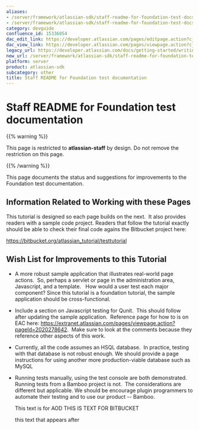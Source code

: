 ```yaml
---
aliases:
- /server/framework/atlassian-sdk/staff-readme-for-foundation-test-docs-15336054.html
- /server/framework/atlassian-sdk/staff-readme-for-foundation-test-docs-15336054.md
category: devguide
confluence_id: 15336054
dac_edit_link: https://developer.atlassian.com/pages/editpage.action?cjm=wozere&pageId=15336054
dac_view_link: https://developer.atlassian.com/pages/viewpage.action?cjm=wozere&pageId=15336054
legacy_url: https://developer.atlassian.com/docs/getting-started/writing-and-running-plugin-tests/staff-readme-for-foundation-test-docs
new_url: /server/framework/atlassian-sdk/staff-readme-for-foundation-test-documentation
platform: server
product: atlassian-sdk
subcategory: other
title: Staff README for Foundation test documentation
---
```

# Staff README for Foundation test documentation

{{% warning %}}

This page is restricted to **atlassian-staff** by design. Do not remove the restriction on this page.

{{% /warning %}}

This page documents the status and suggestions for improvements to the Foundation test documentation.

## Information Related to Working with these Pages

This tutorial is designed so each page builds on the next.  It also provides readers with a sample code project. Readers that follow the tutorial exactly should be able to check their final code agains the Bitbucket project here:

<a href="https://bitbucket.org/atlassian_tutorial/testtutorial" class="uri external-link">https://bitbucket.org/atlassian_tutorial/testtutorial</a>

## Wish List for Improvements to this Tutorial

-   A more robust sample application that illustrates real-world page actions.  So, perhaps a servlet or page in the administration area, Javascript, and a template.   How would a user test each major component? Since this tutorial is a foundation tutorial, the sample application should be cross-functional. 
-   Include a section on Javascript testing for Qunit.  This should follow after updating the sample application.  Reference page for how to is on EAC here: <a href="https://extranet.atlassian.com/pages/viewpage.action?pageId=2020278642" class="uri external-link">https://extranet.atlassian.com/pages/viewpage.action?pageId=2020278642</a>.  Make sure to look at the comments because they reference other aspects of this work. 
-   Currently, all the code assumes an HSQL database.  In practice, testing with that database is not robust enough. We should provide a page instructions for using another more production-viable database such as MySQL
-   Running tests manually, using the test console are both demonstrated. Running tests from a Bamboo project is not.  The considerations are different but applicable. We should be encourage plugin programmers to automate their testing and to use our product -- Bamboo. 

    This text is for AOD THIS IS TEXT FOR BITBUCKET          

    this text that appears after




